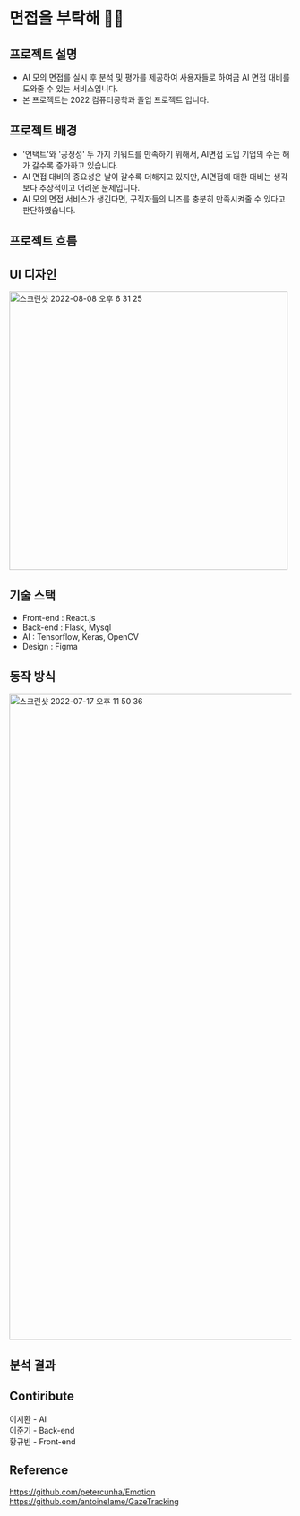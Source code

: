 # 면접을 부탁해 🙋‍♂️ 

## 프로젝트 설명
- AI 모의 면접를 실시 후 분석 및 평가를 제공하여 사용자들로 하여금 AI 면접 대비를 도와줄 수 있는 서비스입니다.
- 본 프로젝트는 2022 컴퓨터공학과 졸업 프로젝트 입니다.

## 프로젝트 배경
- '언택트'와 '공정성' 두 가지 키워드를 만족하기 위해서, AI면접 도입 기업의 수는 해가 갈수록 증가하고 있습니다.
- AI 면접 대비의 중요성은 날이 갈수록 더해지고 있지만, AI면접에 대한 대비는 생각보다 추상적이고 어려운 문제입니다.
- AI 모의 면접 서비스가 생긴다면, 구직자들의 니즈를 충분히 만족시켜줄 수 있다고 판단하였습니다.

## 프로젝트 흐름


## UI 디자인
<img width="497" alt="스크린샷 2022-08-08 오후 6 31 25" src="https://user-images.githubusercontent.com/70309113/183386903-b979d1cc-269d-432c-adf1-e07ad4656e32.png">


## 기술 스택
- Front-end : React.js
- Back-end : Flask, Mysql
- AI : Tensorflow, Keras, OpenCV
- Design : Figma

## 동작 방식
<img width="1153" alt="스크린샷 2022-07-17 오후 11 50 36" src="https://user-images.githubusercontent.com/70309113/179404631-2a6105c7-544c-4d6c-80fc-32a7232209ee.png">

## 분석 결과

## Contiribute
이지환 - AI  
이준기 - Back-end  
황규빈 - Front-end  

## Reference
https://github.com/petercunha/Emotion   
https://github.com/antoinelame/GazeTracking  
